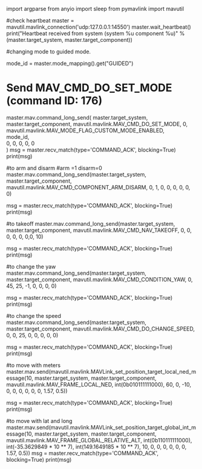 import argparse
from anyio import sleep
from pymavlink import mavutil

#check heartbeat
master = mavutil.mavlink_connection('udp:127.0.0.1:14550')
master.wait_heartbeat()
print("Heartbeat received from system (system %u component %u)" % (master.target_system, master.target_component))

#changing mode to guided mode.

mode_id = master.mode_mapping().get("GUIDED")

# Send MAV_CMD_DO_SET_MODE (command ID: 176)
master.mav.command_long_send(
    master.target_system,
    master.target_component,
    mavutil.mavlink.MAV_CMD_DO_SET_MODE,
    0,  
    mavutil.mavlink.MAV_MODE_FLAG_CUSTOM_MODE_ENABLED,  
    mode_id,  
    0, 0, 0, 0, 0  
)
msg = master.recv_match(type='COMMAND_ACK', blocking=True)
print(msg)

#to arm and disarm
#arm =1 disarm=0
master.mav.command_long_send(master.target_system, master.target_component,
                                        mavutil.mavlink.MAV_CMD_COMPONENT_ARM_DISARM, 0, 1, 0, 0, 0, 0, 0, 0)

msg = master.recv_match(type='COMMAND_ACK', blocking=True)
print(msg)


#to takeoff
master.mav.command_long_send(master.target_system, master.target_component,
                                        mavutil.mavlink.MAV_CMD_NAV_TAKEOFF, 0, 0, 0, 0, 0, 0,0, 10)

msg = master.recv_match(type='COMMAND_ACK', blocking=True)
print(msg)


#to change the yaw
master.mav.command_long_send(master.target_system, master.target_component,
                                        mavutil.mavlink.MAV_CMD_CONDITION_YAW, 0, 45, 25, -1, 0, 0, 0, 0)

msg = master.recv_match(type='COMMAND_ACK', blocking=True)
print(msg)
  
#to change the speed
master.mav.command_long_send(master.target_system, master.target_component,
                                        mavutil.mavlink.MAV_CMD_DO_CHANGE_SPEED, 0, 0, 25, 0, 0, 0, 0, 0)

msg = master.recv_match(type='COMMAND_ACK', blocking=True)
print(msg)

#to move with meters
master.mav.send(mavutil.mavlink.MAVLink_set_position_target_local_ned_message(10, master.target_system,
                         master.target_component, mavutil.mavlink.MAV_FRAME_LOCAL_NED, int(0b010111111000), 60, 0, -10, 0, 0, 0, 0, 0, 0, 1.57, 0.5))

msg = master.recv_match(type='COMMAND_ACK', blocking=True)
print(msg)

#to move with lat and long
master.mav.send(mavutil.mavlink.MAVLink_set_position_target_global_int_message(10, master.target_system,
                        master.target_component, mavutil.mavlink.MAV_FRAME_GLOBAL_RELATIVE_ALT, int(0b110111111000), int(-35.3629849 * 10 ** 7), int(149.1649185 * 10 ** 7), 10, 0, 0, 0, 0, 0, 0, 1.57, 0.5))
msg = master.recv_match(type='COMMAND_ACK', blocking=True)
print(msg)
